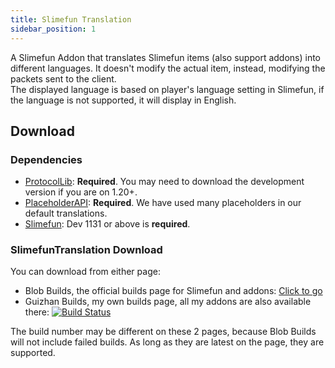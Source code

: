 ```yaml
---
title: Slimefun Translation
sidebar_position: 1
---
```


A Slimefun Addon that translates Slimefun items (also support addons) into different languages. It doesn't modify the actual item, instead, modifying the packets sent to the client.  
The displayed language is based on player's language setting in Slimefun, if the language is not supported, it will display in English.

## Download

### Dependencies

- [ProtocolLib](https://www.spigotmc.org/resources/protocollib.1997/): **Required**. You may need to download the development version if you are on 1.20+.
- [PlaceholderAPI](https://www.spigotmc.org/resources/placeholderapi.6245/): **Required**. We have used many placeholders in our default translations.
- [Slimefun](https://github.com/Slimefun/Slimefun4): Dev 1131 or above is **required**.

### SlimefunTranslation Download

You can download from either page:

- Blob Builds, the official builds page for Slimefun and addons: [Click to go](https://blob.build/project/SlimefunTranslation/Dev)
- Guizhan Builds, my own builds page, all my addons are also available there: [![Build Status](https://builds.guizhanss.com/api/badge/ybw0014/SlimefunTranslation/master/latest)](https://builds.guizhanss.com/ybw0014/SlimefunTranslation/master)

The build number may be different on these 2 pages, because Blob Builds will not include failed builds. As long as they are latest on the page, they are supported.
